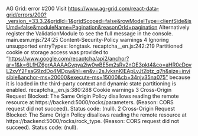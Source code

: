 AG Grid: error #200 Visit https://www.ag-grid.com/react-data-grid/errors/200?_version_=33.3.2&gridId=1&gridScoped=false&rowModelType=clientSide&isUmd=false&moduleName=Pagination&reasonOrId=pagination 
  Alternatively register the ValidationModule to see the full message in the console. main.esm.mjs:724:25
Content-Security-Policy warnings 4
Ignoring unsupported entryTypes: longtask. recaptcha__en.js:242:219
Partitioned cookie or storage access was provided to “https://www.google.com/recaptcha/api2/anchor?ar=1&k=6LfHZ6grAAAAAGvpya2iw0wBE5m2sRv2nOE3pkt4&co=aHR0cDovL2xvY2FsaG9zdDo4MDgw&hl=en&v=2sJvksnKlEApLvJt2btz_q7n&size=invisible&anchor-ms=20000&execute-ms=15000&cb=34njv35na075” because it is loaded in the third-party context and dynamic state partitioning is enabled.
recaptcha__en.js:380:288
Cookie warnings 3
Cross-Origin Request Blocked: The Same Origin Policy disallows reading the remote resource at https://backend:5000/rocks/parameters. (Reason: CORS request did not succeed). Status code: (null).
2
Cross-Origin Request Blocked: The Same Origin Policy disallows reading the remote resource at https://backend:5000/rocks/rock_type. (Reason: CORS request did not succeed). Status code: (null).